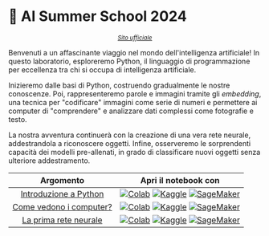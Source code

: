 # 🍨 AI Summer School 2024

<div style="text-align: center;">
    <a href="https://summerschoolsanpellegrino2024.unibg.it/" style="font-style: italic; font-size: smaller;">Sito ufficiale</a>
</div>

Benvenuti a un affascinante viaggio nel mondo dell'intelligenza artificiale! In questo laboratorio, esploreremo Python, il linguaggio di programmazione per eccellenza tra chi si occupa di intelligenza artificiale.

Inizieremo dalle basi di Python, costruendo gradualmente le nostre conoscenze. Poi, rappresenteremo parole e immagini tramite gli *embedding*, una tecnica per "codificare" immagini come serie di numeri e permettere ai computer di "comprendere" e analizzare dati complessi come fotografie e testo.

La nostra avventura continuerà con la creazione di una vera rete neurale, addestrandola a riconoscere oggetti. Infine, osserveremo le sorprendenti capacità dei modelli pre-allenati, in grado di classificare nuovi oggetti senza ulteriore addestramento.

<div style="text-align: center;">

**Argomento** | **Apri il notebook con**
:-----: | :-------:
[Introduzione a Python](./notebooks/00-python_intro.ipynb) | [![Colab](https://colab.research.google.com/assets/colab-badge.svg)](https://colab.research.google.com/github/baggiponte/aiss-2024/blob/main/notebooks/00-python_intro.ipynb) [![Kaggle](https://kaggle.com/static/images/open-in-kaggle.svg)](https://kaggle.com/kernels/welcome?src=https://github.com/baggiponte/aiss-2024/blob/main/notebooks/00-python_intro.ipynb) [![SageMaker](https://raw.githubusercontent.com/roboflow-ai/notebooks/main/assets/badges/sage-maker.svg)](https://studiolab.sagemaker.aws/import/github/baggiponte/aiss-2024/blob/main/notebooks/00-python_intro.ipynb)
[Come vedono i computer?](./notebooks/01-exploration.ipynb) | [![Colab](https://colab.research.google.com/assets/colab-badge.svg)](https://colab.research.google.com/github/baggiponte/aiss-2024/blob/main/notebooks/01-exploration.ipynb) [![Kaggle](https://kaggle.com/static/images/open-in-kaggle.svg)](https://kaggle.com/kernels/welcome?src=https://github.com/baggiponte/aiss-2024/blob/main/notebooks/01-exploration.ipynb) [![SageMaker](https://raw.githubusercontent.com/roboflow-ai/notebooks/main/assets/badges/sage-maker.svg)](https://studiolab.sagemaker.aws/import/github/baggiponte/aiss-2024/blob/main/notebooks/01-exploration.ipynb)
[La prima rete neurale](./notebooks/02-mnist.ipynb) | [![Colab](https://colab.research.google.com/assets/colab-badge.svg)](https://colab.research.google.com/github/baggiponte/aiss-2024/blob/main/notebooks/02-mnist.ipynb) [![Kaggle](https://kaggle.com/static/images/open-in-kaggle.svg)](https://kaggle.com/kernels/welcome?src=https://github.com/baggiponte/aiss-2024/blob/main/notebooks/02-mnist.ipynb) [![SageMaker](https://raw.githubusercontent.com/roboflow-ai/notebooks/main/assets/badges/sage-maker.svg)](https://studiolab.sagemaker.aws/import/github/baggiponte/aiss-2024/blob/main/notebooks/02-mnist.ipynb)

</div>
